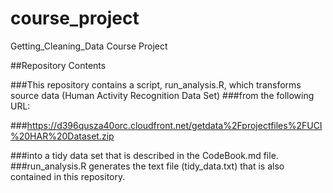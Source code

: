 # course_project
Getting_Cleaning_Data Course Project

##Repository Contents

###This repository contains a script, run_analysis.R, which transforms source data (Human Activity Recognition Data Set) ###from the following URL:

###https://d396qusza40orc.cloudfront.net/getdata%2Fprojectfiles%2FUCI%20HAR%20Dataset.zip

###into a tidy data set that is described in the CodeBook.md file.
###run_analysis.R generates the text file (tidy_data.txt) that is also contained in this repository.
